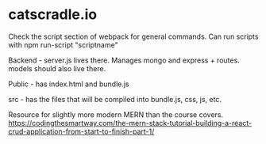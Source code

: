# catscradle.io


Check the script section of webpack for general commands.
Can run scripts with npm run-script "scriptname"

Backend -
  server.js lives there. 
    Manages mongo and express + routes. 
   models should also live there.

Public -
  has index.html and bundle.js
 
src -
  has the files that will be compiled into bundle.js, css, js, etc.


Resource for slightly more modern MERN than the course covers.
https://codingthesmartway.com/the-mern-stack-tutorial-building-a-react-crud-application-from-start-to-finish-part-1/
